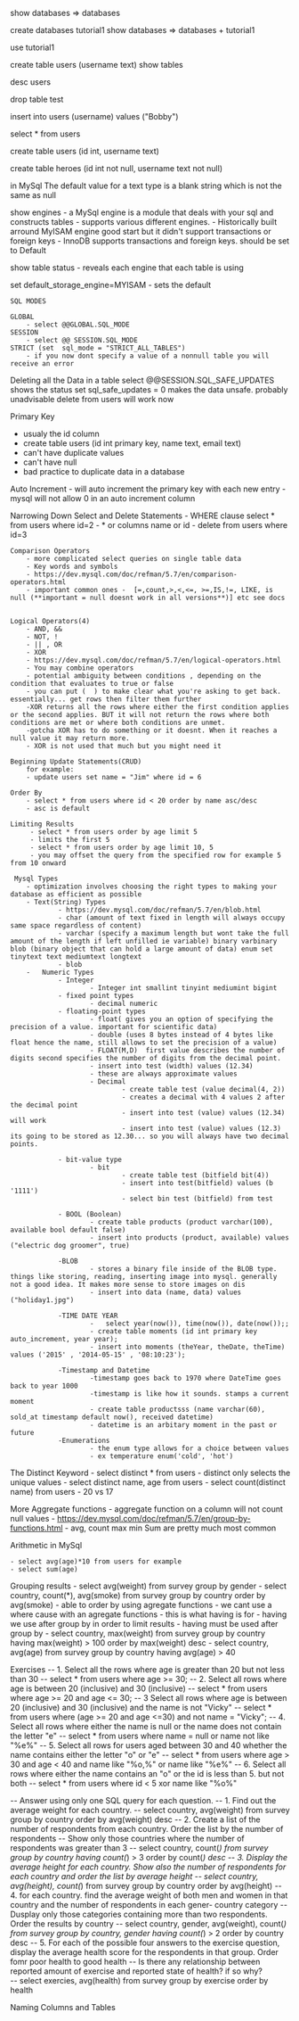 show databases
 => databases

create databases tutorial1
show databases
=> databases + tutorial1

use tutorial1

create table users (username text)
show tables

desc users

drop table test

insert into users (username) values ("Bobby")

select * from users

create table users (id int, username text)

create table heroes (id int not null, username text not null)

in MySql The default value for a text type is a blank string which is not the same as null 

show engines
	- a MySql engine is a module that deals with your sql and constructs tables
	- supports various different engines. 
	- Historically built arround MyISAM engine good start but it didn't support
	transactions or foreign keys
	- InnoDB supports transactions and foreign keys. should be set to Default

show table status
	- reveals each engine that each table is using

set default_storage_engine=MYISAM
	- sets the default

	SQL MODES

	GLOBAL
		- select @@GLOBAL.SQL_MODE
	SESSION
		- select @@ SESSION.SQL_MODE
	STRICT (set  sql_mode = "STRICT_ALL_TABLES")
		- if you now dont specify a value of a nonnull table you will receive an error

Deleting all the Data in a table
	 select @@SESSION.SQL_SAFE_UPDATES shows the status 
	 set sql_safe_updates = 0 makes the data unsafe. probably unadvisable
	 delete from users will work now 

	
Primary Key
 - usualy the id column
 - create table users (id int primary key, name text, email text)
 - can't have duplicate values 
 - can't have null 	 			
 - bad practice to duplicate data in a database


Auto Increment
	- will auto increment the primary key with each new entry
	- mysql will not allow 0 in an auto increment column

Narrowing Down Select and Delete Statements
	- WHERE clause select * from users where id=2
	- * or columns name or id 
	- delete from users where id=3


	Comparison Operators
		- more complicated select queries on single table data
		- Key words and symbols
		- https://dev.mysql.com/doc/refman/5.7/en/comparison-operators.html
		- important common ones -  [=,count,>,<,<=, >=,IS,!=, LIKE, is null (**important = null doesnt work in all versions**)] etc see docs
		

	Logical Operators(4)
		- AND, &&
		- NOT, !
		- || , OR
		- XOR
		- https://dev.mysql.com/doc/refman/5.7/en/logical-operators.html
		- You may combine operators 
		- potential ambiguity between conditions , depending on the condition that evaluates to true or false
		- you can put (  ) to make clear what you're asking to get back. essentially... get rows then filter them further
		-XOR returns all the rows where either the first condition applies or the second applies. BUT it will not return the rows where both conditions are met or where both conditions are unmet. 
		-gotcha XOR has to do something or it doesnt. When it reaches a null value it may return more. 
		- XOR is not used that much but you might need it 

	Beginning Update Statements(CRUD)
		for example:
		- update users set name = "Jim" where id = 6

	Order By
		- select * from users where id < 20 order by name asc/desc 
		- asc is default

	Limiting Results
		 - select * from users order by age limit 5	
		 - limits the first 5 
		 - select * from users order by age limit 10, 5
		 - you may offset the query from the specified row for example 5 from 10 onward	

	 Mysql Types
	 	- optimization involves choosing the right types to making your database as efficient as possible
	 	- Text(String) Types
	 			- https://dev.mysql.com/doc/refman/5.7/en/blob.html
	 			- char (amount of text fixed in length will always occupy same space regardless of content) 
	 			- varchar (specify a maximum length but wont take the full amount of the length if left unfilled ie variable) binary varbinary blob (binary object that can hold a large amount of data) enum set tinytext text mediumtext longtext
	 			- blob
	 	-	Numeric Types
	 			- Integer
	 					- Integer int smallint tinyint mediumint bigint
	 			- fixed point types
	 					- decimal numeric
	 			- floating-point types
	 					- float( gives you an option of specifying the precision of a value. important for scientific data) 
	 					- double (uses 8 bytes instead of 4 bytes like float hence the name, still allows to set the precision of a value)
	 					- FLOAT(M,D)  first value describes the number of digits second specifies the number of digits from the decimal point.
	 					- insert into test (width) values (12.34)
	 					- these are always approximate values
	 					- Decimal
	 							- create table test (value decimal(4, 2))
	 							- creates a decimal with 4 values 2 after the decimal point
	 							- insert into test (value) values (12.34) will work
	 							- insert into test (value) values (12.3) its going to be stored as 12.30... so you will always have two decimal points. 
	 			
	 			- bit-value type
	 					- bit
	 							- create table test (bitfield bit(4))
	 							- insert into test(bitfield) values (b '1111')
	 							- select bin test (bitfield) from test

	 			- BOOL (Boolean)
	 					- create table products (product varchar(100), available bool default false)
	 					- insert into products (product, available) values ("electric dog groomer", true)

	 			-BLOB 
	 					- stores a binary file inside of the BLOB type. things like storing, reading, inserting image into mysql. generally not a good idea. It makes more sense to store images on dis		
	 					- insert into data (name, data) values ("holiday1.jpg")

	 			-TIME DATE YEAR
	 					-	select year(now()), time(now()), date(now());;
	 					- create table moments (id int primary key auto_increment, year year);	
	 					- insert into moments (theYear, theDate, theTime) values ('2015' , '2014-05-15' , '08:10:23');

	 			-Timestamp and Datetime
	 					-timestamp goes back to 1970 where DateTime goes back to year 1000		
	 					-timestamp is like how it sounds. stamps a current moment
	 					- create table productsss (name varchar(60), sold_at timestamp default now(), received datetime)
	 					- datetime is an arbitary moment in the past or future
				-Enumerations
						- the enum type allows for a choice between values
						- ex temperature enum('cold', 'hot')

The Distinct Keyword
	- select distinct * from users
	- distinct only selects the unique values
	- select distinct name, age from users
	- select count(distinct name) from users
	- 20 vs 17


More Aggregate functions
	- aggregate function on a column will not count null values
	- https://dev.mysql.com/doc/refman/5.7/en/group-by-functions.html
	- avg, count max min Sum are pretty much most common

Arithmetic in MySql

	- select avg(age)*10 from users for example
	- select sum(age)

Grouping results
	- select avg(weight) from survey group by gender
	- select country, count(*),  avg(smoke) from survey group by country order by avg(smoke)
	- able to order by using agregate functions
	- we cant use a where cause with an agregate functions
	- this is what having is for
	- having we use after group by in order to limit results
	- having must be used after group by
	- select country, max(weight) from survey group by country having max(weight) > 100 order by max(weight) desc
	- select country, avg(age) from survey group by country having avg(age) > 40


Exercises
	-- 1. Select all the rows where age is greater than 20 but not less than 30
-- select * from users where age >= 30;
-- 2. Select all rows where age is between 20 (inclusive) and 30 (inclusive)
-- select * from users where age >= 20 and age <= 30;
-- 3 Select all rows where age is between 20 (inclusive) and 30 (inclusive) and the name is not "Vicky"
-- select * from users where (age >= 20 and age <=30) and not name = "Vicky";
-- 4. Select all rows where either the name is null or the name does not contain the letter "e"
-- select * from users where name = null or name not like "%e%"
-- 5. Select all rows for users aged between 30 and 40 whether the name contains either the letter "o" or "e"
-- select * from users where age > 30 and age < 40 and name like "%o,%" or name like "%e%"
-- 6. Select all rows where either the name contains an "o" or the id is less than 5. but not both 
-- select * from users where id < 5 xor name like "%o%"

-- Answer using only one SQL query for each question.
-- 1. Find out the average weight for each country. 
-- select country, avg(weight) from survey group by country order by avg(weight) desc
-- 2. Create a list of the number of respondents from each country. Order the list by the number of respondents
-- Show only those countries where the number of respondents was greater than 3
-- select country,  count(*) from survey group by  country having count(*) > 3 order by count(*) desc 
-- 3. Display the average height for each country. Show also the number of respondents for each country and order the list by average height
-- select country, avg(height), count(*) from survey group by country order by avg(height)
-- 4. for each country. find the average weight of both men and women in that country and the number of respondents in each gener- country category
-- Dusplay only those categories containing more than two respondents. Order the results by country
-- select country, gender, avg(weight), count(*) from survey group by country, gender having count(*) > 2 order by country desc
-- 5. For each of the possible four answers to the exercise question, display the average health score for the respondents in that group. Order fomr poor health to good health
-- Is there any relationship between reported amount of exercise and reported state of health? if so why?  
-- select exercies, avg(health) from survey group by exercise order by health

Naming Columns and Tables






	 										










